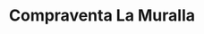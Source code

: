 ---
title: "Compraventa La Muralla"
url: /santo-domingo-este/compraventa-la-muralla/
shop: prestamista
---